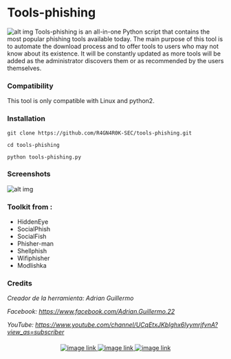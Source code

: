 # Tools-phishing
![alt img](screenshot1.png)
Tools-phishing is an all-in-one Python script that contains the most popular phishing tools available today. The main purpose of this tool is to automate the download process and to offer tools to users who may not know about its existence. It will be constantly updated as more tools will be added as the administrator discovers them or as recommended by the users themselves.

### Compatibility

This tool is only compatible with Linux and python2.

### Installation

```
git clone https://github.com/R4GN4R0K-SEC/tools-phishing.git
```
```
cd tools-phishing
```
```
python tools-phishing.py 
```

### Screenshots

![alt img](screenshot2.png)

### Toolkit from :
* HiddenEye
* SocialPhish
* SocialFish
* Phisher-man
* Shellphish
* Wifiphisher
* Modlishka


### Credits
*Creador de la herramienta: Adrian Guillermo*

*Facebook: https://www.facebook.com/Adrian.Guillermo.22*

*YouTube: https://www.youtube.com/channel/UCqEtxJKbIghx6lyymrjfvnA?view_as=subscriber*

####
<p align="center">  
<a href="https://R4GN4R0K-SEC.github.io/" title="website homepage">
   <img alt="image link" src="https://github.com/R4GN4R0K-SEC/pandora/assets/74421852/ab1796b2-72d3-4678-b2b6-83be792b3512"/>
<a href="https://github.com/R4GN4R0K-SEC/tools-phishing/" title="files github repo">
   <img alt="image link" src="https://github.com/R4GN4R0K-SEC/pandora/assets/74421852/3cbe8b24-0309-45e8-932d-852c0917b865"/>
<a href="https://github.com/R4GN4R0K-SEC/tools-phishing/archive/refs/heads/master.zip" title="Download zip">
   <img alt="image link" src="https://github.com/R4GN4R0K-SEC/pandora/assets/74421852/03400010-8696-4019-83d7-926b217f8203"/>   
